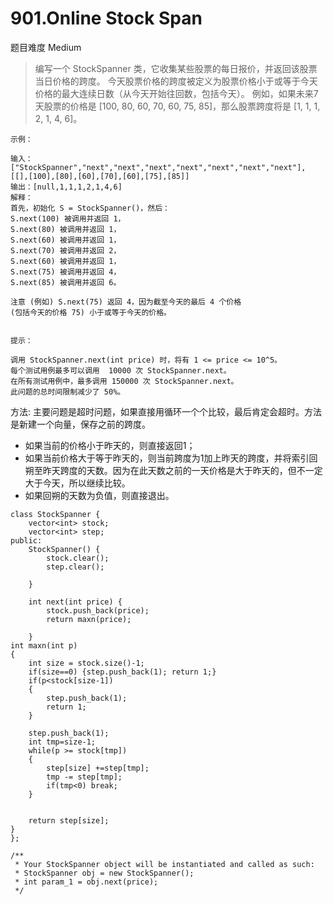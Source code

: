 # 901.Online Stock Span
题目难度 Medium

> 编写一个 StockSpanner 类，它收集某些股票的每日报价，并返回该股票当日价格的跨度。
今天股票价格的跨度被定义为股票价格小于或等于今天价格的最大连续日数（从今天开始往回数，包括今天）。
例如，如果未来7天股票的价格是 [100, 80, 60, 70, 60, 75, 85]，那么股票跨度将是 [1, 1, 1, 2, 1, 4, 6]。


```
示例：

输入：["StockSpanner","next","next","next","next","next","next","next"], [[],[100],[80],[60],[70],[60],[75],[85]]
输出：[null,1,1,1,2,1,4,6]
解释：
首先，初始化 S = StockSpanner()，然后：
S.next(100) 被调用并返回 1，
S.next(80) 被调用并返回 1，
S.next(60) 被调用并返回 1，
S.next(70) 被调用并返回 2，
S.next(60) 被调用并返回 1，
S.next(75) 被调用并返回 4，
S.next(85) 被调用并返回 6。

注意 (例如) S.next(75) 返回 4，因为截至今天的最后 4 个价格
(包括今天的价格 75) 小于或等于今天的价格。


提示：

调用 StockSpanner.next(int price) 时，将有 1 <= price <= 10^5。
每个测试用例最多可以调用  10000 次 StockSpanner.next。
在所有测试用例中，最多调用 150000 次 StockSpanner.next。
此问题的总时间限制减少了 50%。
```

方法: 主要问题是超时问题，如果直接用循环一个个比较，最后肯定会超时。方法是新建一个向量，保存之前的跨度。
- 如果当前的价格小于昨天的，则直接返回1；
- 如果当前价格大于等于昨天的，则当前跨度为1加上昨天的跨度，并将索引回朔至昨天跨度的天数。因为在此天数之前的一天价格是大于昨天的，但不一定大于今天，所以继续比较。
- 如果回朔的天数为负值，则直接退出。

```
class StockSpanner {
    vector<int> stock;
    vector<int> step;
public:
    StockSpanner() {
        stock.clear();
        step.clear();

    }

    int next(int price) {
        stock.push_back(price);
        return maxn(price);

    }
int maxn(int p)
{
    int size = stock.size()-1;
    if(size==0) {step.push_back(1); return 1;}
    if(p<stock[size-1])
    {
        step.push_back(1);
        return 1;
    }

    step.push_back(1);
    int tmp=size-1;
    while(p >= stock[tmp])
    {
        step[size] +=step[tmp];
        tmp -= step[tmp];
        if(tmp<0) break;
    }


    return step[size];
}
};

/**
 * Your StockSpanner object will be instantiated and called as such:
 * StockSpanner obj = new StockSpanner();
 * int param_1 = obj.next(price);
 */
```
